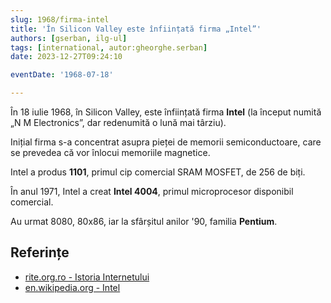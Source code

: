 ```yaml
---
slug: 1968/firma-intel
title: 'În Silicon Valley este înființată firma „Intel”'
authors: [gserban, ilg-ul]
tags: [international, autor:gheorghe.serban]
date: 2023-12-27T09:24:10

eventDate: '1968-07-18'

---
```


În 18 iulie 1968, în Silicon Valley, este înființată firma **Intel** (la început
numită „N M Electronics”, dar redenumită o lună mai târziu).

<!-- truncate -->

Inițial firma s-a concentrat asupra pieței de memorii semiconductoare,
care se prevedea că vor înlocui memoriile magnetice.

Intel a produs **1101**, primul cip comercial SRAM MOSFET, de 256 de biți.

În anul 1971, Intel a creat **Intel 4004**, primul microprocesor
disponibil comercial.

Au urmat 8080, 80x86, iar la sfârșitul anilor '90, familia **Pentium**.

## Referințe

- [rite.org.ro - Istoria Internetului](https://rite.org.ro/istoria-internetului/)
- [en.wikipedia.org - Intel](https://en.wikipedia.org/wiki/Intel)

